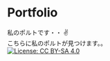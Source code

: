 # Portfolio
私のポルトです・・ :v: 
<br> こちらに私のポルトが見つけます。。
<br> [![License: CC BY-SA 4.0](https://img.shields.io/badge/License-CC%20BY--SA%204.0-lightgrey.svg)](https://creativecommons.org/licenses/by-sa/4.0/)
